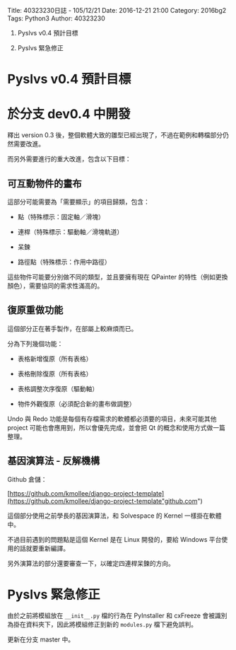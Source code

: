 Title: 40323230日誌 - 105/12/21
Date: 2016-12-21 21:00
Category: 2016bg2
Tags: Python3
Author: 40323230

1. Pyslvs v0.4 預計目標

1. Pyslvs 緊急修正

<!-- PELICAN_END_SUMMARY -->

Pyslvs v0.4 預計目標
===

# 於分支 dev0.4 中開發

釋出 version 0.3 後，整個軟體大致的雛型已經出現了，不過在範例和轉檔部分仍然需要改進。

而另外需要進行的重大改進，包含以下目標：

可互動物件的畫布
---

這部分可能需要為「需要顯示」的項目歸類，包含：

* 點（特殊標示：固定軸／滑塊）

* 連桿（特殊標示：驅動軸／滑塊軌道）

* 呆鍊

* 路徑點（特殊標示：作用中路徑）

這些物件可能要分別做不同的類型，並且要擁有現在 QPainter 的特性（例如更換顏色），需要協同的需求性滿高的。

復原重做功能
---

這個部分正在著手製作，在部屬上較麻煩而已。

分為下列幾個功能：

* 表格新增復原（所有表格）

* 表格刪除復原（所有表格）

* 表格調整次序復原（驅動軸）

* 物件外觀復原（必須配合新的畫布做調整）

Undo 與 Redo 功能是每個有存檔需求的軟體都必須要的項目，未來可能其他 project 可能也會應用到，所以會優先完成，並會把 Qt 的概念和使用方式做一篇整理。

基因演算法 - 反解機構
---

Github 倉儲：

[https://github.com/kmollee/django-project-template](https://github.com/kmollee/django-project-template"github.com")

這個部分使用之前學長的基因演算法，和 Solvespace 的 Kernel 一樣掛在軟體中。

不過目前遇到的問題點是這個 Kernel 是在 Linux 開發的，要給 Windows 平台使用的話就要重新編譯。

另外演算法的部分還要審查一下，以確定四連桿呆鍊的方向。

Pyslvs 緊急修正
===

由於之前將模組放在 `__init__.py` 檔的行為在 PyInstaller 和 cxFreeze 會被識別為掛在資料夾下，因此將模組修正到新的 `modules.py` 檔下避免誤判。

更新在分支 master 中。